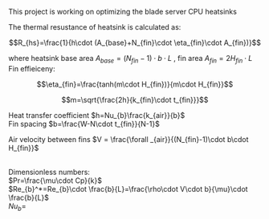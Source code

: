 This project is working on optimizing the blade server CPU heatsinks <br/>

The thermal resustance of heatsink is calculated as: <br/>
```math
R_{hs}=\frac{1}{h\cdot (A_{base}+N_{fin}\cdot \eta_{fin}\cdot A_{fin})}
```
where heatsink base area 
$A_{base}=(N_{fin}-1)\cdot b\cdot L$ , 
fin area 
$A_{fin}=2H_{fin}\cdot L$
Fin effieiceny: <br/>
```math
\eta_{fin}=\frac{tanh(m\cdot H_{fin})}{m\cdot H_{fin}}
```
```math
m=\sqrt{\frac{2h}{k_{fin}\cdot t_{fin}}}
```
Heat transfer coefficient $h=Nu_{b}\frac{k_{air}}{b}$ <br/>
Fin spacing $b=\frac{W-N\cdot t_{fin}}{N-1}$

Air velocity between fins $V = \frac{\forall _{air}}{(N_{fin}-1)\cdot b\cdot H_{fin}}$ <br/> <br/>

Dimensionless numbers: <br/>
$Pr=\frac{\mu\cdot Cp}{k}$ <br/>
$Re_{b}^*=Re_{b}\cdot \frac{b}{L}=\frac{\rho\cdot V\cdot b}{\mu}\cdot \frac{b}{L}$ <br/>
$Nu_{b}=$

